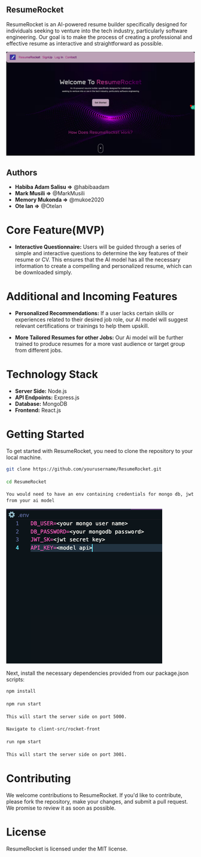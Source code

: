 ## ResumeRocket
ResumeRocket is an AI-powered resume builder specifically designed for individuals seeking to venture into the tech industry, particularly software engineering. Our goal is to make the process of creating a professional and effective resume as interactive and straightforward as possible.

![landing page image](./resume.png)

## Authors

- **Habiba Adam Salisu =>** @habibaadam
- **Mark Musili =>** @MarkMusili
- **Memory Mukonda =>** @mukoe2020
- **Ote Ian =>** @Otelan

# Core Feature(MVP)
- **Interactive Questionnaire:** Users will be guided through a series of simple and interactive questions to determine the key features of their resume or CV. This ensures that the AI model has all the necessary information to create a compelling and personalized resume, which can be downloaded simply.


# Additional and Incoming Features
- **Personalized Recommendations:** If a user lacks certain skills or experiences related to their desired job role, our AI model will suggest relevant certifications or trainings to help them upskill.

- **More Tailored Resumes for other Jobs:** Our Ai model will be further trained to produce resumes for a more vast audience or target group from different jobs.

# Technology Stack

- **Server Side:** Node.js
- **API Endpoints:** Express.js
- **Database:** MongoDB
- **Frontend:** React.js

# Getting Started

To get started with ResumeRocket, you need to clone the repository to your local machine.

```bash
git clone https://github.com/yourusername/ResumeRocket.git

cd ResumeRocket

You would need to have an env containing credentials for mongo db, jwt signature and an api key
from your ai model
```
![env image](./env.png)

Next, install the necessary dependencies provided from our package.json scripts:

```bash
npm install

npm run start

This will start the server side on port 5000.

Navigate to client-src/rocket-front

run npm start

This will start the server side on port 3001.

```

# Contributing
We welcome contributions to ResumeRocket. If you'd like to contribute, please fork the repository, make your changes, and submit a pull request. We promise to review it as soon as possible.

# License
ResumeRocket is licensed under the MIT license.